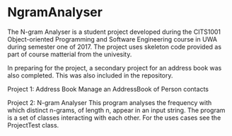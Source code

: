 # NgramAnalyser

The N-gram Analyser is a student project developed during the CITS1001 Object-oriented Programming and Software Engineering course in UWA during semester one of 2017. The project uses skeleton code provided as part of course matterial from the univesity. 

In preparing for the project, a secondary project for an address book was also completed. This was also included in the repository.  

Project 1: Address Book
  Manage an AddressBook of Person contacts
  
Project 2: N-gram Analyser
  This program analyses the frequency with which distinct n-grams, of length n, appear in an input string. 
  The program is a set of classes interacting with each other. For the uses cases see the ProjectTest class. 
